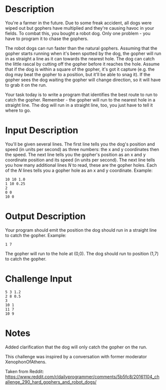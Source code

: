# Description

You're a farmer in the future. Due to some freak accident, all dogs were wiped out but gophers have multiplied and they're causing havoc in your fields. To combat this, you bought a robot dog. Only one problem - you have to program it to chase the gophers. 

The robot dogs can run faster than the natural gophers. Assuming that the gopher starts running when it's been spotted by the dog, the gopher will run in as straight a line as it can towards the nearest hole. The dog can catch the little rascal by cutting off the gopher before it reaches the hole. Assume that if the dog is within a square of the gopher, it's got it capture (e.g. the dog may beat the gopher to a position, but it'll be able to snag it). If the gopher sees the dog waiting the gopher will change direction, so it will have to grab it on the run.

Your task today is to write a program that identifies the best route to run to catch the gopher. Remember - the gopher will run to the nearest hole in a straight line. The dog will run in a straight line, too, you just have to tell it where to go. 

# Input Description

You'll be given several lines. The first line tells you the dog's position and speed (in units per second) as three numbers: the x and y coordinates then the speed. The next line tells you the gopher's position as an x and y coordinate position and its speed (in units per second). The next line tells you how many additional lines *N* to read, these are the gopher holes. Each of the *N* lines tells you a gopher hole as an x and y coordinate. Example:

	10 10 1.0
	1 10 0.25
	2
	0 0
	10 0

# Output Description

Your program should emit the position the dog should run in a straight line to catch the gopher. Example:

	1 7

The gopher will run to the hole at (0,0). The dog should run to position (1,7) to catch the gopher. 

# Challenge Input

	5 3 1.2
	2 8 0.5
	3
	10 1
	11 7
	10 9

# Notes

Added clarification that the dog will only catch the gopher on the run. 

This challenge was inspired by a conversation with former moderator XenophonOfAthens.

Taken from Reddit: https://www.reddit.com/r/dailyprogrammer/comments/5b5fc8/20161104_challenge_290_hard_gophers_and_robot_dogs/